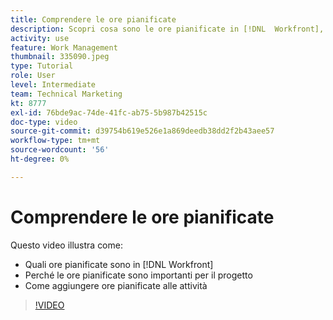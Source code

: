 ```yaml
---
title: Comprendere le ore pianificate
description: Scopri cosa sono le ore pianificate in [!DNL  Workfront], l'importanza delle ore pianificate per il progetto e come aggiungere ore pianificate alle attività.
activity: use
feature: Work Management
thumbnail: 335090.jpeg
type: Tutorial
role: User
level: Intermediate
team: Technical Marketing
kt: 8777
exl-id: 76bde9ac-74de-41fc-ab75-5b987b42515c
doc-type: video
source-git-commit: d39754b619e526e1a869deedb38dd2f2b43aee57
workflow-type: tm+mt
source-wordcount: '56'
ht-degree: 0%

---
```


# Comprendere le ore pianificate

Questo video illustra come:

* Quali ore pianificate sono in [!DNL  Workfront]
* Perché le ore pianificate sono importanti per il progetto
* Come aggiungere ore pianificate alle attività

>[!VIDEO](https://video.tv.adobe.com/v/335090/?quality=12)


<!---
learn more urls:
Overview of task duration and duration type
Planned hours overview
--->
